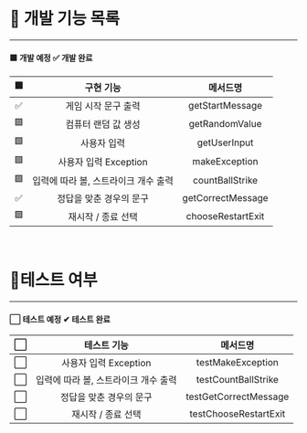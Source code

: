 
# 📒 개발 기능 목록

---

#### 🟩 개발 예정 ✅ 개발 완료

|     🟩     |         구현 기능         |       메서드명        |
|:----------:|:---------------------:|:-----------------:|
|     ✅     |      게임 시작 문구 출력      |  getStartMessage  |
|     🟩     |      컴퓨터 랜덤 값 생성      |  getRandomValue   | 
|     🟩     |        사용자 입력         |   getUserInput    |
|     🟩     |   사용자 입력 Exception    |   makeException   |
|     🟩     | 입력에 따라 볼, 스트라이크 개수 출력 |  countBallStrike  |
|     ✅     |     정답을 맞춘 경우의 문구     | getCorrectMessage |
|     🟩     |      재시작 / 종료 선택      | chooseRestartExit |

<br>

# 📒테스트 여부

---
#### ⬜ 테스트 예정 ✔ 테스트 완료

|    ⬜    |        테스트 기능         |         메서드명          |
|:-------:|:---------------------:|:---------------------:|
|    ⬜    |   사용자 입력 Exception    |   testMakeException   |
|    ⬜    | 입력에 따라 볼, 스트라이크 개수 출력 |  testCountBallStrike  |
|    ⬜    |     정답을 맞춘 경우의 문구     | testGetCorrectMessage |
|    ⬜     |      재시작 / 종료 선택      | testChooseRestartExit |



